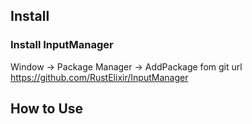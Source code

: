 
## Install

### Install InputManager
Window -> Package Manager -> AddPackage fom git url
https://github.com/RustElixir/InputManager
## How to Use